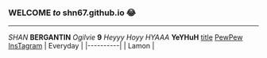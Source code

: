 ### **WELCOME** *to* shn67.github.io :joy:
---
*SHAN* **BERGANTIN** *Ogilvie* **9**
*Heyyy Hoyy HYAAA*
**YeYHuH**
[title](https://tse3.mm.bing.net/th?id=OIF.r%2bVKhPXrPjzKflhOZj7lXA&pid=Api&P=0)
[PewPew](https://i.huffpost.com/gen/1873630/images/o-PIOJO-HERRERA-MEMES-facebook.jpg)
[InsTagram](https://www.youtube.com/watch?v=dQw4w9WgXcQ)
| Everyday | 
|----------|
|   Lamon  |
